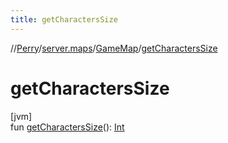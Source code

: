 ```yaml
---
title: getCharactersSize
---
```

//[Perry](../../../index.html)/[server.maps](../index.html)/[GameMap](index.html)/[getCharactersSize](get-characters-size.html)



# getCharactersSize



[jvm]\
fun [getCharactersSize](get-characters-size.html)(): [Int](https://kotlinlang.org/api/latest/jvm/stdlib/kotlin/-int/index.html)




